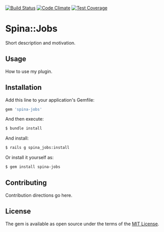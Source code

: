 [![Build Status](https://travis-ci.org/initforthe/spina-jobs.svg?branch=master)](https://travis-ci.org/initforthe/spina-jobs) [![Code Climate](https://codeclimate.com/github/initforthe/spina-jobs/badges/gpa.svg)](https://codeclimate.com/github/initforthe/spina-jobs) [![Test Coverage](https://codeclimate.com/github/initforthe/spina-jobs/badges/coverage.svg)](https://codeclimate.com/github/initforthe/spina-jobs/coverage)

# Spina::Jobs
Short description and motivation.

## Usage
How to use my plugin.

## Installation
Add this line to your application's Gemfile:

```ruby
gem 'spina-jobs'
```

And then execute:
```bash
$ bundle install
```

And install:
```bash
$ rails g spina_jobs:install
```

Or install it yourself as:
```bash
$ gem install spina-jobs
```

## Contributing
Contribution directions go here.

## License
The gem is available as open source under the terms of the [MIT License](http://opensource.org/licenses/MIT).
